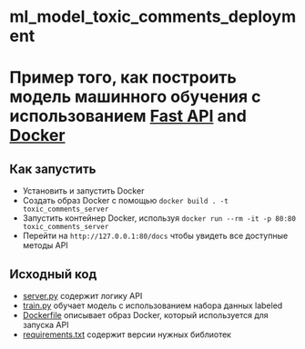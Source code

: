 # ml_model_toxic_comments_deployment

# Пример того, как построить модель машинного обучения с использованием [Fast API](https://fastapi.tiangolo.com/) and [Docker](https://www.docker.com/)

## Как запустить
* Установить и запустить Docker
* Создать образ Docker с помощью `docker build . -t toxic_comments_server`
* Запустить контейнер Docker, используя `docker run --rm -it -p 80:80 toxic_comments_server`
* Перейти на `http://127.0.0.1:80/docs` чтобы увидеть все доступные методы API

## Исходный код
* [server.py](server.py) содержит логику API
* [train.py](train.py) обучает модель с использованием набора данных labeled
* [Dockerfile](Dockerfile) описывает образ Docker, который используется для запуска API
* [requirements.txt](requirements.txt) содержит версии нужных библиотек 
